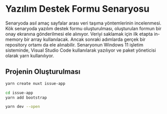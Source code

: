 # Yazılım Destek Formu Senaryosu

Senaryoda asıl amaç sayfalar arası veri taşıma yöntemlerinin incelenmesi. Kök senaryoda yazılım destek formu oluşturulması, oluşturulan formun bir onay ekranına gönderilmesi ele alınıyor. Veriyi saklamak için ilk etapta in-memory bir array kullanılacak. Ancak sonraki adımlarda gerçek bir repository ortamı da ele alınabilir. Senaryonun Windows 11 işletim sisteminde, Visual Studio Code kullanılarak yazılıyor ve paket yöneticisi olarak yarn kullanılıyor.

## Projenin Oluşturulması

```bash
yarn create nuxt issue-app

cd issue-app
yarn add bootstrap

yarn dev --open
```
